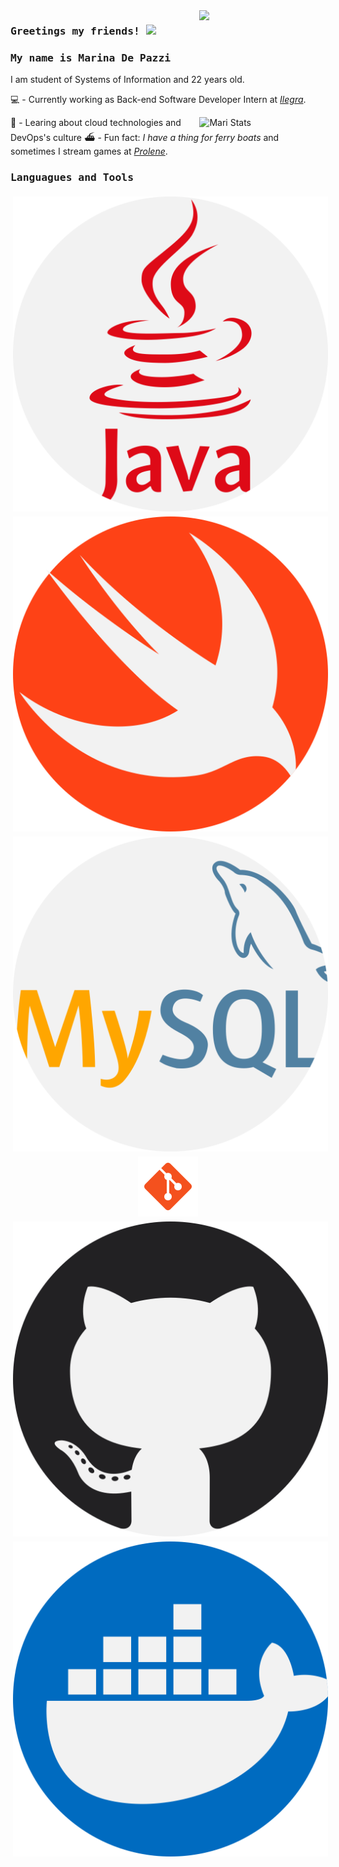 <img align="right" width="40%" src="https://media.giphy.com/media/l378eVk7KxCOuJfPO/giphy.gif"/>

### <samp> Greetings my friends! <img src="https://media.giphy.com/media/3003MwjfivhWUU55XX/giphy.gif" width="20px"/></samp>

### <samp> My name is Marina De Pazzi </samp>
I am student of Systems of Information and 22 years old.


💻 - Currently working as Back-end Software Developer Intern at [*Ilegra*](https://github.com/ilegra/).

[<img align="right" src="https://github-readme-stats.vercel.app/api?username=MarinaFX&show_icons=true&theme=buefy" alt="Mari Stats" width="40%" />](https://github.com/MarinaFX)

📜 - Learing about cloud technologies and DevOps's culture
⛴️  - Fun fact: _I have a thing for ferry boats_ and sometimes I stream games at [_Prolene_](https://twitch.tv/prolene).

### <samp> Languagues and Tools </samp>

<p align="center">
<img src="https://raw.githubusercontent.com/MarinaFX/MarinaFX/master/svgs/003-java.svg" alt="Java" style="vertical-align:top; margin:4px">
<img src="https://raw.githubusercontent.com/MarinaFX/MarinaFX/master/svgs/024-swift.svg"alt="Swift" style="vertical-align:top; margin:4px">
<img src="https://raw.githubusercontent.com/MarinaFX/MarinaFX/master/svgs/021-mysql.svg" alt="Mysql" style="vertical-align:top; margin:4px">
<img src="https://raw.githubusercontent.com/MarinaFX/MarinaFX/master/svgs/icons8-git.svg" alt="Git" style="vertical-align:top; margin:4px">
<img src="https://raw.githubusercontent.com/MarinaFX/MarinaFX/master/svgs/010-github.svg" alt="Github" style="vertical-align:top; margin:4px">
<img src="https://raw.githubusercontent.com/MarinaFX/MarinaFX/master/svgs/004-docker.svg" alt="Docker" style="vertical-align:top; margin:4px">

</p>

